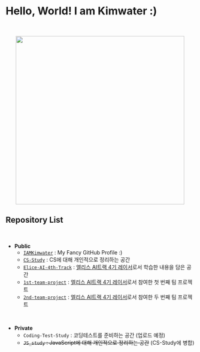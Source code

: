# **Hello, World! I am Kimwater :)**
<br>
<p align="center"><img src="https://user-images.githubusercontent.com/97582839/177119073-08bcfb2f-ff3c-4fab-8d5b-428f810a296b.jpg" width="450px"></p>

## **Repository List**

<br>

* **Public**
	- [`IAMKimwater`](https://github.com/iamkimwater/IAMKimwater.git) : My Fancy GitHub Profile :)
	- [`CS-Study`](https://github.com/iamkimwater/CS-Study.git) : CS에 대해 개인적으로 정리하는 공간
	- [`Elice-AI-4th-Track`](https://github.com/iamkimwater/Elice-AI-4th-Track.git) : <u>엘리스 AI트랙 4기 레이서</u>로서 학습한 내용을 담은 공간
	- [`1st-team-project`](https://github.com/iamkimwater/1st-team-project.git) : <u>엘리스 AI트랙 4기 레이서</u>로서 참여한 첫 번째 팀 프로젝트
	- [`2nd-team-project`](https://github.com/iamkimwater/2nd-team-project.git) : <u>엘리스 AI트랙 4기 레이서</u>로서 참여한 두 번째 팀 프로젝트

<br>

* **Private**
	- `Coding-Test-Study` : 코딩테스트를 준비하는 공간 (업로드 예정)
	- ~~`JS_study` : JavaScript에 대해 개인적으로 정리하는 공간~~ (CS-Study에 병합)



<!--
**iamkimwater/IAMKimwater** is a ✨ _special_ ✨ repository because its `README.md` (this file) appears on your GitHub profile.

Here are some ideas to get you started:

- 🔭 I’m currently working on ...
- 🌱 I’m currently learning ...
- 👯 I’m looking to collaborate on ...
- 🤔 I’m looking for help with ...
- 💬 Ask me about ...
- 📫 How to reach me: ...
- 😄 Pronouns: ...
- ⚡ Fun fact: ...
-->